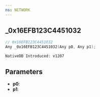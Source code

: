 ```yaml
---
ns: NETWORK
---
```

## _0x16EFB123C4451032

```c
// 0x16EFB123C4451032
Any _0x16EFB123C4451032(Any p0, Any p1);
```

```
NativeDB Introduced: v1207
```

## Parameters
* **p0**:
* **p1**:
